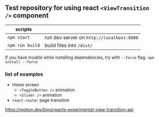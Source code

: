 ## Test repository for using react `<ViewTransition />` component

| scripts         |                                           |
| --------------- | ----------------------------------------- |
| `npm start`     | run dev server on `http://localhost:8080` |
| `npm run build` | build files into `/dist/`                 |

If you have trouble while installing dependencies, try with `--force` flag.
`npm install --force`

### list of examples

- Home screen
  - `<ToggleButton />` animation
  - `<Slider />` animation
- `react-router` page transition

https://motion.dev/blog/reacts-experimental-view-transition-api

